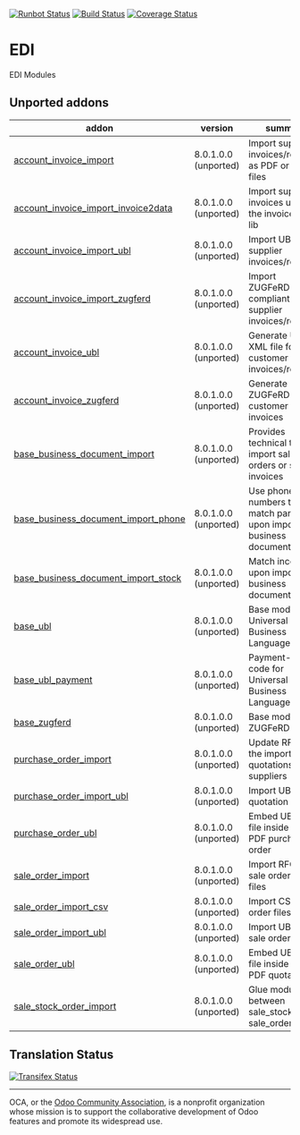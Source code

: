 [![Runbot Status](https://runbot.odoo-community.org/runbot/badge/flat/226/8.0.svg)](https://runbot.odoo-community.org/runbot/repo/github-com-oca-edi-226)
[![Build Status](https://travis-ci.org/OCA/edi.svg?branch=8.0)](https://travis-ci.org/OCA/edi)
[![Coverage Status](https://coveralls.io/repos/OCA/edi/badge.svg?branch=8.0&service=github)](https://coveralls.io/github/OCA/edi?branch=8.0)

# EDI

EDI Modules

[//]: # (addons)

Unported addons
---------------
addon | version | summary
--- | --- | ---
[account_invoice_import](account_invoice_import/) | 8.0.1.0.0 (unported) | Import supplier invoices/refunds as PDF or XML files
[account_invoice_import_invoice2data](account_invoice_import_invoice2data/) | 8.0.1.0.0 (unported) | Import supplier invoices using the invoice2data lib
[account_invoice_import_ubl](account_invoice_import_ubl/) | 8.0.1.0.0 (unported) | Import UBL XML supplier invoices/refunds
[account_invoice_import_zugferd](account_invoice_import_zugferd/) | 8.0.1.0.0 (unported) | Import ZUGFeRD-compliant supplier invoices/refunds
[account_invoice_ubl](account_invoice_ubl/) | 8.0.1.0.0 (unported) | Generate UBL XML file for customer invoices/refunds
[account_invoice_zugferd](account_invoice_zugferd/) | 8.0.1.0.0 (unported) | Generate ZUGFeRD customer invoices
[base_business_document_import](base_business_document_import/) | 8.0.1.0.0 (unported) | Provides technical tools to import sale orders or supplier invoices
[base_business_document_import_phone](base_business_document_import_phone/) | 8.0.1.0.0 (unported) | Use phone numbers to match partners upon import of business documents
[base_business_document_import_stock](base_business_document_import_stock/) | 8.0.1.0.0 (unported) | Match incoterms upon import of business documents
[base_ubl](base_ubl/) | 8.0.1.0.0 (unported) | Base module for Universal Business Language (UBL)
[base_ubl_payment](base_ubl_payment/) | 8.0.1.0.0 (unported) | Payment-related code for Universal Business Language (UBL)
[base_zugferd](base_zugferd/) | 8.0.1.0.0 (unported) | Base module for ZUGFeRD
[purchase_order_import](purchase_order_import/) | 8.0.1.0.0 (unported) | Update RFQ via the import of quotations from suppliers
[purchase_order_import_ubl](purchase_order_import_ubl/) | 8.0.1.0.0 (unported) | Import UBL XML quotation files
[purchase_order_ubl](purchase_order_ubl/) | 8.0.1.0.0 (unported) | Embed UBL XML file inside the PDF purchase order
[sale_order_import](sale_order_import/) | 8.0.1.0.0 (unported) | Import RFQ or sale orders from files
[sale_order_import_csv](sale_order_import_csv/) | 8.0.1.0.0 (unported) | Import CSV sale order files
[sale_order_import_ubl](sale_order_import_ubl/) | 8.0.1.0.0 (unported) | Import UBL XML sale order files
[sale_order_ubl](sale_order_ubl/) | 8.0.1.0.0 (unported) | Embed UBL XML file inside the PDF quotation
[sale_stock_order_import](sale_stock_order_import/) | 8.0.1.0.0 (unported) | Glue module between sale_stock and sale_order_import

[//]: # (end addons)

Translation Status
------------------
[![Transifex Status](https://www.transifex.com/projects/p/OCA-edi-8-0/chart/image_png)](https://www.transifex.com/projects/p/OCA-edi-8-0)

----

OCA, or the [Odoo Community Association](http://odoo-community.org/), is a nonprofit organization whose
mission is to support the collaborative development of Odoo features and
promote its widespread use.
